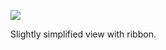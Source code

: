![](https://db-feed.s3.amazonaws.com/legacy/Screen_Shot_2017-05-08_at_3_39_25_PM-1494272799064.png)

Slightly simplified view with ribbon.
